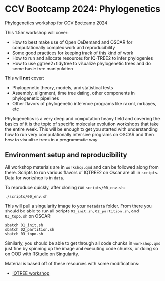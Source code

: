 # CCV Bootcamp 2024: Phylogenetics

Phylogenetics workshop for CCV Bootcamp 2024

This 1.5hr workshop will cover:

 * How to best make use of Open OnDemand and OSCAR for computationally complex work and reproducibility
 * Some good practices for keeping track of this kind of work
 * How to run and allocate resources for IQ-TREE2 to infer phylogenies
 * How to use ggtree2+tidytree to visualize phylogenetic trees and do some basic tree manipulation

This will **not** cover:

 * Phylogenetic theory, models, and statistical tests
 * Assembly, alignment, time tree dating, other components in phylogenetic pipelines
 * Other flavors of phylogenetic inference programs like raxml, mrbayes, etc

Phylogenetics is a very deep and computation heavy field and covering the basics of it is the topic of specific molecular evolution workshops that take the entire week. This will be enough to get you started with understanding how to run very computationally intensive programs on OSCAR and then how to visualize trees in a programmatic way.

## Environment setup and reproducibility

All workshop materials are in `workshop.qmd` and can be followed along from there. Scripts to run various flavors of IQTREE2 on Oscar are all in `scripts`. Data for workshop is in `data`.

To reproduce quickly, after cloning run `scripts/00_env.sh`:
```
./scripts/00_env.sh
```

This will pull a singularity image to your `metadata` folder. From there you should be able to run all scripts `01_init.sh`, `02_partition.sh`, and `03_topo.sh` on OSCAR:
```
sbatch 01_init.sh
sbatch 02_partition.sh
sbatch 03_topo.sh
```

Similarly, you should be able to get through all code chunks in `workshop.qmd` just fine by spinning up the image and executing code chunks, or doing so on OOD with RStudio on Singularity.

Material is based off of these resources with some modifications:

 * [IQTREE workshop](http://www.iqtree.org/workshop/sydney2022)
